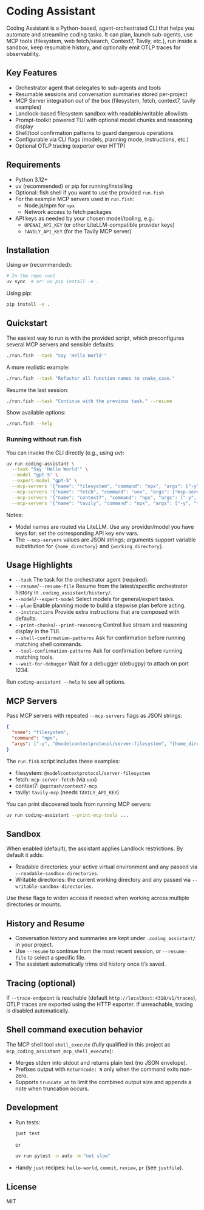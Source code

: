 # Coding Assistant

Coding Assistant is a Python-based, agent-orchestrated CLI that helps you automate and streamline coding tasks. It can plan, launch sub-agents, use MCP tools (filesystem, web fetch/search, Context7, Tavily, etc.), run inside a sandbox, keep resumable history, and optionally emit OTLP traces for observability.

## Key Features

- Orchestrator agent that delegates to sub-agents and tools
- Resumable sessions and conversation summaries stored per-project
- MCP Server integration out of the box (filesystem, fetch, context7, tavily examples)
- Landlock-based filesystem sandbox with readable/writable allowlists
- Prompt-toolkit powered TUI with optional model chunks and reasoning display
- Shell/tool confirmation patterns to guard dangerous operations
- Configurable via CLI flags (models, planning mode, instructions, etc.)
- Optional OTLP tracing (exporter over HTTP)

## Requirements

- Python 3.12+
- uv (recommended) or pip for running/installing
- Optional: fish shell if you want to use the provided `run.fish`
- For the example MCP servers used in `run.fish`:
  - Node.js/npm for `npx`
  - Network access to fetch packages
- API keys as needed by your chosen model/tooling, e.g.:
  - `OPENAI_API_KEY` (or other LiteLLM-compatible provider keys)
  - `TAVILY_API_KEY` (for the Tavily MCP server)

## Installation

Using uv (recommended):

```bash
# In the repo root
uv sync  # or: uv pip install -e .
```

Using pip:

```bash
pip install -e .
```

## Quickstart

The easiest way to run is with the provided script, which preconfigures several MCP servers and sensible defaults:

```bash
./run.fish --task "Say 'Hello World'"
```

A more realistic example:

```bash
./run.fish --task "Refactor all function names to snake_case."
```

Resume the last session:

```bash
./run.fish --task "Continue with the previous task." --resume
```

Show available options:

```bash
./run.fish --help
```

### Running without run.fish

You can invoke the CLI directly (e.g., using uv):

```bash
uv run coding-assistant \
  --task "Say 'Hello World'" \
  --model "gpt-5" \
  --expert-model "gpt-5" \
  --mcp-servers '{"name": "filesystem", "command": "npx", "args": ["-y", "@modelcontextprotocol/server-filesystem", "{home_directory}"]}' \
  --mcp-servers '{"name": "fetch", "command": "uvx", "args": ["mcp-server-fetch"]}' \
  --mcp-servers '{"name": "context7", "command": "npx", "args": ["-y", "@upstash/context7-mcp"], "env": []}' \
  --mcp-servers '{"name": "tavily", "command": "npx", "args": ["-y", "tavily-mcp"], "env": ["TAVILY_API_KEY"]}'
```

Notes:
- Model names are routed via LiteLLM. Use any provider/model you have keys for; set the corresponding API key env vars.
- The `--mcp-servers` values are JSON strings; arguments support variable substitution for `{home_directory}` and `{working_directory}`.

## Usage Highlights

- `--task` The task for the orchestrator agent (required).
- `--resume`/`--resume-file` Resume from the latest/specific orchestrator history in `.coding_assistant/history/`.
- `--model`/`--expert-model` Select models for general/expert tasks.
- `--plan` Enable planning mode to build a stepwise plan before acting.
- `--instructions` Provide extra instructions that are composed with defaults.
- `--print-chunks`/`--print-reasoning` Control live stream and reasoning display in the TUI.
- `--shell-confirmation-patterns` Ask for confirmation before running matching shell commands.
- `--tool-confirmation-patterns` Ask for confirmation before running matching tools.
- `--wait-for-debugger` Wait for a debugger (debugpy) to attach on port 1234.

Run `coding-assistant --help` to see all options.

## MCP Servers

Pass MCP servers with repeated `--mcp-servers` flags as JSON strings:

```json
{
  "name": "filesystem",
  "command": "npx",
  "args": ["-y", "@modelcontextprotocol/server-filesystem", "{home_directory}"]
}
```

The `run.fish` script includes these examples:
- filesystem: `@modelcontextprotocol/server-filesystem`
- fetch: `mcp-server-fetch` (via `uvx`)
- context7: `@upstash/context7-mcp`
- tavily: `tavily-mcp` (needs `TAVILY_API_KEY`)

You can print discovered tools from running MCP servers:

```bash
uv run coding-assistant --print-mcp-tools ...
```

## Sandbox

When enabled (default), the assistant applies Landlock restrictions. By default it adds:
- Readable directories: your active virtual environment and any passed via `--readable-sandbox-directories`.
- Writable directories: the current working directory and any passed via `--writable-sandbox-directories`.

Use these flags to widen access if needed when working across multiple directories or mounts.

## History and Resume

- Conversation history and summaries are kept under `.coding_assistant/` in your project.
- Use `--resume` to continue from the most recent session, or `--resume-file` to select a specific file.
- The assistant automatically trims old history once it’s saved.

## Tracing (optional)

If `--trace-endpoint` is reachable (default `http://localhost:4318/v1/traces`), OTLP traces are exported using the HTTP exporter. If unreachable, tracing is disabled automatically.

## Shell command execution behavior

The MCP shell tool `shell_execute` (fully qualified in this project as `mcp_coding_assistant_mcp_shell_execute`):
- Merges stderr into stdout and returns plain text (no JSON envelope).
- Prefixes output with `Returncode: N` only when the command exits non-zero.
- Supports `truncate_at` to limit the combined output size and appends a note when truncation occurs.

## Development

- Run tests:

  ```bash
  just test
  ```

  or

  ```bash
  uv run pytest -n auto -m "not slow"
  ```

- Handy `just` recipes: `hello-world`, `commit`, `review`, `pr` (see `justfile`).

## License

MIT
